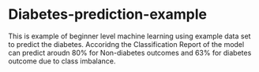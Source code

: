 # Diabetes-prediction-example

This is example of beginner level machine learning using example data set to predict the diabetes. Accoridng the Classification Report of the model can predict aroudn 80% for Non-diabetes outcomes and 63% for diabetes outcome due to class imbalance.
